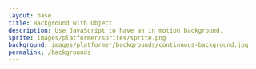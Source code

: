 ```yaml
---
layout: base
title: Background with Object
description: Use JavaScript to have an in motion background.
sprite: images/platformer/sprites/sprite.png
background: images/platformer/backgrounds/continuous-background.jpg
permalink: /backgrounds
---
```


<!-- Canvas element that will serve as the game world display area -->
<canvas id="world"></canvas>

<script>
  // Get canvas element and 2D rendering context for drawing
  const canvas = document.getElementById("world");
  const ctx = canvas.getContext('2d');
  
  // Create Image objects for background and sprite graphics
  const backgroundImg = new Image();
  const spriteImg = new Image();
  
  // Jekyll assignment of Images - uses Jekyll template variables from front matter
  backgroundImg.src = '{{page.background}}';
  spriteImg.src = '{{page.sprite}}';

  // Track how many images have finished loading (need both before starting game)
  let imagesLoaded = 0;
  
  // Event handler for when background image finishes loading
  backgroundImg.onload = function() {
    imagesLoaded++;
    startGameWorld();
  };
  
  // Event handler for when sprite image finishes loading
  spriteImg.onload = function() {
    imagesLoaded++;
    startGameWorld();
  };
  /* This block starts the game
   * It checks for all images being loaded before starting
  */
  // Function that initializes the game world once all images are loaded
  function startGameWorld() {
    // Don't start until both images are loaded
    if (imagesLoaded < 2) return;

    // Base class for all game objects (background, player, etc.)
    class GameObject {
      constructor(image, width, height, x = 0, y = 0, speedRatio = 0) {
        this.image = image;           // Image to draw for this object
        this.width = width;           // Width to draw the image
        this.height = height;         // Height to draw the image
        this.x = x;                   // X position on canvas
        this.y = y;                   // Y position on canvas
        this.speedRatio = speedRatio; // Speed multiplier relative to game speed
        this.speed = GameWorld.gameSpeed * this.speedRatio; // Actual movement speed
      }
      
      // Update method to be overridden by subclasses for object-specific logic
      update() {}
      
      // Draw the object on the canvas at its current position
      draw(ctx) {
        ctx.drawImage(this.image, this.x, this.y, this.width, this.height);
      }
    }

    // Background class that creates a scrolling background effect
    class Background extends GameObject {
      constructor(image, gameWorld) {
        // Fill entire canvas with background, slow speed ratio for parallax effect
        super(image, gameWorld.width, gameWorld.height, 0, 0, 0.1);
      }
      
      // Move background left and wrap around when it goes off screen
      update() {
        this.x = (this.x - this.speed) % this.width;
      }
      
      // Draw two copies of background side by side for seamless scrolling
      draw(ctx) {
        ctx.drawImage(this.image, this.x, this.y, this.width, this.height);
        ctx.drawImage(this.image, this.x + this.width, this.y, this.width, this.height);
      }
    }

    // Player class that represents the main character/sprite
    class Player extends GameObject {
      constructor(image, gameWorld) {
        // Scale sprite to half its natural size
        const width = image.naturalWidth / 2;
        const height = image.naturalHeight / 2;
        
        // Center the player on the screen
        const x = (gameWorld.width - width) / 2;
        const y = (gameWorld.height - height) / 2;
        
        // No speed ratio - player doesn't move horizontally
        super(image, width, height, x, y);
        
        this.baseY = y;    // Store original Y position for floating animation
        this.frame = 0;    // Animation frame counter
      }
      
      // Create floating/bobbing animation using sine wave
      update() {
        // Oscillate up and down around base position
        this.y = this.baseY + Math.sin(this.frame * 0.3) * 50;
        this.frame++; // Increment frame for continuous animation
      }
    }

    // Main game world class that manages the entire game
    class GameWorld {
      static gameSpeed = 5; // Global game speed setting
      
      constructor(backgroundImg, spriteImg) {
        // Get canvas and context references
        this.canvas = document.getElementById("world");
        this.ctx = this.canvas.getContext('2d');
        
        // Set canvas size to full window dimensions
        this.width = window.innerWidth;
        this.height = window.innerHeight;
        this.canvas.width = this.width;
        this.canvas.height = this.height;
        
        // Style canvas to fill viewport and position absolutely
        this.canvas.style.width = `${this.width}px`;
        this.canvas.style.height = `${this.height}px`;
        this.canvas.style.position = 'absolute';
        this.canvas.style.left = `0px`;
        this.canvas.style.top = `${(window.innerHeight - this.height) / 2}px`;

        // Create array of all game objects (background first, then player)
        this.objects = [
         new Background(backgroundImg, this), // Background renders first (behind player)
         new Player(spriteImg, this)          // Player renders second (in front of background)
        ];
      }
      
      // Main game loop that runs every frame
      gameLoop() {
        // Clear the entire canvas for fresh drawing
        this.ctx.clearRect(0, 0, this.width, this.height);
        
        // Update and draw each game object
        for (const obj of this.objects) {
          obj.update();        // Update object state/position
          obj.draw(this.ctx);  // Draw object on canvas
        }
        
        // Schedule next frame using browser's animation timing
        requestAnimationFrame(this.gameLoop.bind(this));
      }
      
      // Start the game by beginning the game loop
      start() {
        this.gameLoop();
      }
    }

    // Create new game world instance with loaded images and start the game
    const world = new GameWorld(backgroundImg, spriteImg);
    world.start();
  }
</script>